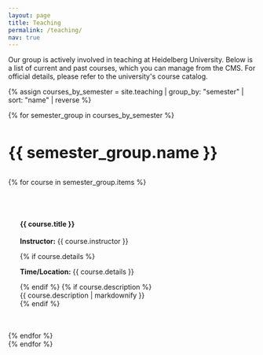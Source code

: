```yaml
---
layout: page
title: Teaching
permalink: /teaching/
nav: true
---
```


Our group is actively involved in teaching at Heidelberg University. Below is a list of current and past courses, which you can manage from the CMS. For official details, please refer to the university's course catalog.

<div class="teaching-list mt-5">
  {% assign courses_by_semester = site.teaching | group_by: "semester" | sort: "name" | reverse %}
  
  {% for semester_group in courses_by_semester %}
    <h2 class="semester-heading">{{ semester_group.name }}</h2>
    <div class="course-grid">
      {% for course in semester_group.items %}
        <div class="course-card">
          <div class="card-body">
            <h4 class="card-title">{{ course.title }}</h4>
            <p class="card-subtitle mb-2 text-muted"><strong>Instructor:</strong> {{ course.instructor }}</p>
            {% if course.details %}
              <p class="card-text"><strong>Time/Location:</strong> {{ course.details }}</p>
            {% endif %}
            {% if course.description %}
              <div class="course-description mt-3">
                {{ course.description | markdownify }}
              </div>
            {% endif %}
          </div>
        </div>
      {% endfor %}
    </div>
  {% endfor %}
</div>

<style>
.semester-heading {
  font-size: 2rem;
  margin-top: 3rem;
  margin-bottom: 1.5rem;
  padding-bottom: 0.5rem;
  border-bottom: 2px solid var(--primary);
}
.course-grid {
  display: grid;
  grid-template-columns: 1fr;
  gap: 1.5rem;
}
.course-card {
  border: 1px solid var(--border-color);
  border-radius: var(--radius-lg);
  background-color: var(--bg-secondary);
  box-shadow: var(--shadow-sm);
  transition: all var(--transition-base);
}
.course-card:hover {
  transform: translateY(-3px);
  box-shadow: var(--shadow-md);
}
.course-card .card-body {
  padding: 1.5rem;
}
</style> 